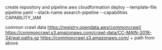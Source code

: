 create repository and pipeline
aws cloudformation deploy --template-file pipeline.yaml --stack-name asearch-pipeline --capabilities CAPABILITY_IAM


common crawl data
https://registry.opendata.aws/commoncrawl/
https://commoncrawl.s3.amazonaws.com/crawl-data/CC-MAIN-2018-34/wat.paths.gz
https://commoncrawl.s3.amazonaws.com/ + path from above
